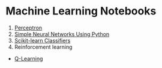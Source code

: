 # Machine Learning Notebooks

1. [Perceptron](https://github.com/smaillot/machine-learning-notebooks/blob/master/notebooks/perceptron/perceptron.ipynb)
2. [Simple Neural Networks Using Python](https://github.com/smaillot/machine-learning-notebooks/blob/master/notebooks/multi-layer-perceptron/multi-layer-perceptron.ipynb)
3. [Scikit-learn Classifiers](https://github.com/smaillot/machine-learning-notebooks/blob/master/notebooks/classifiers/classifiers.ipynb)
4. Reinforcement learning
  - [Q-Learning](https://github.com/smaillot/qlearning/blob/master/QLearning_notebook.ipynb)
